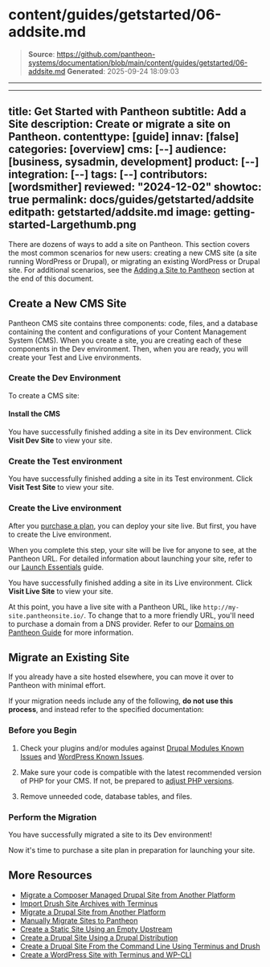 # content/guides/getstarted/06-addsite.md

> **Source**: https://github.com/pantheon-systems/documentation/blob/main/content/guides/getstarted/06-addsite.md
> **Generated**: 2025-09-24 18:09:03

---

---
title: Get Started with Pantheon
subtitle: Add a Site
description: Create or migrate a site on Pantheon.
contenttype: [guide]
innav: [false]
categories: [overview]
cms: [--]
audience: [business, sysadmin, development]
product: [--]
integration: [--]
tags: [--]
contributors: [wordsmither]
reviewed: "2024-12-02"
showtoc: true
permalink: docs/guides/getstarted/addsite
editpath: getstarted/addsite.md
image: getting-started-Largethumb.png
---

There are dozens of ways to add a site on Pantheon. This section covers the most common scenarios for new users: creating a new CMS site (a site running WordPress or Drupal), or migrating an existing WordPress or Drupal site.  For additional scenarios, see the [Adding a Site to Pantheon](/guides/getstarted/addsite/) section at the end of this document.

## Create a New CMS Site
Pantheon CMS site contains three components: code, files, and a database containing the content and configurations of your Content Management System (CMS). When you create a site, you are creating each of these components in the Dev environment. Then, when you are ready, you will create your Test and Live environments.

<Wistia src="kprkgaikos" />

### Create the Dev Environment
To create a CMS site:

<Partial file="dashboard-site-creation-1.md" />

#### Install the CMS
<Partial file="cms-dev.md" />

You have successfully finished adding a site in its Dev environment.  Click **Visit Dev Site** to view your site.

### Create the Test environment

<Partial file="test-initialize.md" />

You have successfully finished adding a site in its Test environment.  Click **Visit Test Site** to view your site.

### Create the Live environment

After you [purchase a plan](/guides/getstarted/purchase), you can deploy your site live.  But first, you have to create the Live environment.

<Alert title="Warning" type="danger" >

When you complete this step, your site will be live for anyone to see, at the Pantheon URL. For detailed information about launching your site, refer to our [Launch Essentials](/guides/launch/) guide.

</Alert>

<Partial file="live-initialize.md" />

You have successfully finished adding a site in its Live environment.  Click **Visit Live Site** to view your site.

At this point, you have a live site with a Pantheon URL, like `http://my-site.pantheonsite.io/`. To change that to a more friendly URL, you'll need to purchase a domain from a DNS provider.  Refer to our [Domains on Pantheon Guide](/guides/domains) for more information.

## Migrate an Existing Site

If you already have a site hosted elsewhere, you can move it over to Pantheon with minimal effort.

<Alert title="Warning" type="danger" >

If your migration needs include any of the following, **do not use this process**, and instead refer to the specified documentation:

<Partial file="migrate/manual-when-all.md" />
<Partial file="migrate/manual-when-drupal.md" />
<Partial file="migrate/manual-when-wordpress.md" />

</Alert>

### Before you Begin

1. Check your plugins and/or modules against [Drupal Modules Known Issues](/modules-known-issues) and [WordPress Known Issues](/wordpress-known-issues).

1. Make sure your code is compatible with the latest recommended version of PHP for your CMS. If not, be prepared to [adjust PHP versions](/guides/php/php-versions/#configure-php-version).

1. Remove unneeded code, database tables, and files.

### Perform the Migration

<TabList>

<Tab title="WordPress" id="tab-1-id" active={true}>

<Partial file="migrate/migrate-wp.md" />

</Tab>

<Tab title="Drupal" id="tab-2-id">

<Partial file="migrate/migrate-drupal.md" />

</Tab>

</TabList>

You have successfully migrated a site to its Dev environment!

Now it's time to purchase a site plan in preparation for launching your site.

## More Resources

* [Migrate a Composer Managed Drupal Site from Another Platform](/guides/drupal-unhosted-composer)
* [Import Drush Site Archives with Terminus](/guides/drush/drush-import)
* [Migrate a Drupal Site from Another Platform](/guides/drupal-unhosted)
* [Manually Migrate Sites to Pantheon](/migrate-manual)
* [Create a Static Site Using an Empty Upstream](/static-site-empty-upstream)
* [Create a Drupal Site Using a Drupal Distribution](/guides/drupal-from-dist)
* [Create a Drupal Site From the Command Line Using Terminus and Drush](/drupal-commandline)
* [Create a WordPress Site with Terminus and WP-CLI](/guides/create-wp-site)
